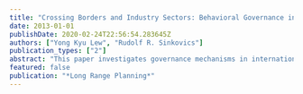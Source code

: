 ```yaml
---
title: "Crossing Borders and Industry Sectors: Behavioral Governance in Strategic Alliances and Product Innovation for Competitive Advantage"
date: 2013-01-01
publishDate: 2020-02-24T22:56:54.283645Z
authors: ["Yong Kyu Lew", "Rudolf R. Sinkovics"]
publication_types: ["2"]
abstract: "This paper investigates governance mechanisms in international technology alliances (ITAs), firm-level innovation capabilities, and performance outcomes in the mobile computing market. This high-tech market is characterized by numerous cross-border strategic technology collaborations between software and hardware firms. Anchoring our work in interfirm governance theories and the resource-based view, we develop a model and empirically test relationships related to behavioral governance mechanisms, innovation capabilities, and business performance. In the cross-industry and cross-border context, the empirical model explains to what extent complementary strategic resources, through a relational governance mechanism, contribute to the innovation capabilities of high-tech firms, providing competitive advantage. The data, analyzed using partial least squares (PLS) path modeling, indicates that technological commitment is a factor in expediting technology resource exchange in ITAs between heterogeneous firms. Technological commitment is captured by the extent to which a focal firm commits to investing its technology resources in an ITA to maintain the relationship. The results also show that firm-level performance is only influenced by market development capability, and not new product development capability, in product innovation. However, we did not find any significant moderating effects of firm size and industry type on the model. This paper offers insights into how high-tech firms benefit from interfirm governance in international technology resource exchange arrangements. Furthermore, it provides evidence of the methodological usefulness of PLS path modeling in strategic alliance, capability and performance research."
featured: false
publication: "*Long Range Planning*"
---
```


